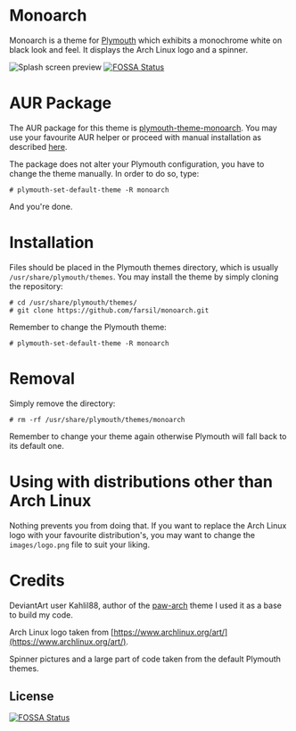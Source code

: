 # Monoarch 
Monoarch is a theme for
[Plymouth](https://www.freedesktop.org/wiki/Software/Plymouth/) which exhibits
a monochrome white on black look and feel. It displays the Arch Linux logo and
a spinner. 

![Splash screen preview](https://farsil.github.io/monoarch/images/monoarch.png)
[![FOSSA Status](https://app.fossa.io/api/projects/git%2Bgithub.com%2Ffarsil%2Fmonoarch.svg?type=shield)](https://app.fossa.io/projects/git%2Bgithub.com%2Ffarsil%2Fmonoarch?ref=badge_shield)

# AUR Package 
The AUR package for this theme is [plymouth-theme-monoarch](https://aur.archlinux.org/packages/plymouth-theme-monoarch/). You may use your favourite AUR helper or proceed with manual installation as described [here](https://wiki.archlinux.org/index.php/Arch_User_Repository#Installing_packages).

The package does not alter your Plymouth configuration, you have to change the theme manually. In order to do so, type:

    # plymouth-set-default-theme -R monoarch

And you're done.

# Installation
Files should be placed in the Plymouth themes directory,
which is usually `/usr/share/plymouth/themes`. You may install the theme by simply cloning the repository:

    # cd /usr/share/plymouth/themes/ 
    # git clone https://github.com/farsil/monoarch.git 

Remember to change the Plymouth theme:

    # plymouth-set-default-theme -R monoarch

# Removal
Simply remove the directory:

    # rm -rf /usr/share/plymouth/themes/monoarch
    
Remember to change your theme again otherwise Plymouth will fall back to its 
default one.

# Using with distributions other than Arch Linux 
Nothing prevents you from doing that. If you want to replace the Arch Linux
logo with your favourite distribution's, you may want to change the
`images/logo.png` file to suit your liking.

# Credits
DeviantArt user Kahlil88, author of the
[paw-arch](http://kahlil88.deviantart.com/art/Paw-Arch-Plymouth-Theme-208418769)
theme I used it as a base to build my code.
 
Arch Linux logo taken from
[https://www.archlinux.org/art/](https://www.archlinux.org/art/).

Spinner pictures and a large part of code taken from the default Plymouth themes.


## License
[![FOSSA Status](https://app.fossa.io/api/projects/git%2Bgithub.com%2Ffarsil%2Fmonoarch.svg?type=large)](https://app.fossa.io/projects/git%2Bgithub.com%2Ffarsil%2Fmonoarch?ref=badge_large)